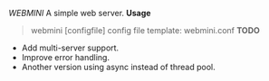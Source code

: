 *WEBMINI*
A simple web server.
**Usage**
> webmini [configfile]
config file template: webmini.conf
**TODO**
- Add multi-server support.
- Improve error handling.
- Another version using async instead of thread pool.